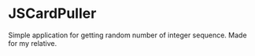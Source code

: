 # JSCardPuller
Simple application for getting random number of integer sequence.
Made for my relative.
